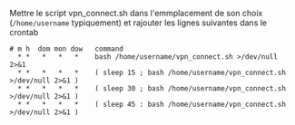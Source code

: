 Mettre le script vpn_connect.sh dans l'emmplacement de son choix (`/home/username` typiquement) et rajouter les lignes suivantes dans le crontab 

```
# m h  dom mon dow   command
  * *   *   *   *    bash /home/username/vpn_connect.sh >/dev/null 2>&1
  * *   *   *   *    ( sleep 15 ; bash /home/username/vpn_connect.sh >/dev/null 2>&1 )
  * *   *   *   *    ( sleep 30 ; bash /home/username/vpn_connect.sh >/dev/null 2>&1 )
  * *   *   *   *    ( sleep 45 : bash /home/username/vpn_connect.sh >/dev/null 2>&1 )
```


